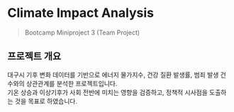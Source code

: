 # Climate Impact Analysis
> Bootcamp Miniproject 3 (Team Project)

## 프로젝트 개요
대구시 기후 변화 데이터를 기반으로 에너지 물가지수, 건강 질환 발생률, 범죄 발생 건수와의 상관관계를 분석한 프로젝트입니다.  
기온 상승과 이상기후가 사회 전반에 미치는 영향을 검증하고, 정책적 시사점을 도출하는 것을 목표로 하였습니다.
